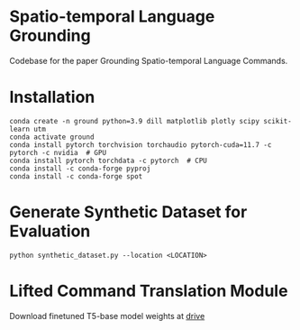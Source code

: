 # Spatio-temporal Language Grounding
Codebase for the paper Grounding Spatio-temporal Language Commands.

# Installation
```
conda create -n ground python=3.9 dill matplotlib plotly scipy scikit-learn utm
conda activate ground
conda install pytorch torchvision torchaudio pytorch-cuda=11.7 -c pytorch -c nvidia  # GPU
conda install pytorch torchdata -c pytorch  # CPU
conda install -c conda-forge pyproj
conda install -c conda-forge spot
```


# Generate Synthetic Dataset for Evaluation
```
python synthetic_dataset.py --location <LOCATION>
```


# Lifted Command Translation Module
Download finetuned T5-base model weights at [drive](https://drive.google.com/drive/folders/1rZl8tblyVj-pZZW4OgbO1NJwMIT2fwx9?usp=sharing)
